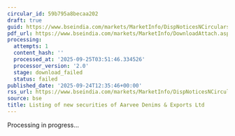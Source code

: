 ```yaml
---
circular_id: 59b795a8becaa202
draft: true
guid: https://www.bseindia.com/markets/MarketInfo/DispNoticesNCirculars.aspx?Noticeid={B69AEECA-5839-4D69-90E9-99AAE01796D8}&noticeno=20250924-37&dt=09/24/2025&icount=37&totcount=75&flag=0
pdf_url: https://www.bseindia.com/markets/MarketInfo/DownloadAttach.aspx?id=20250924-37&attachedId=
processing:
  attempts: 1
  content_hash: ''
  processed_at: '2025-09-25T03:51:46.334526'
  processor_version: '2.0'
  stage: download_failed
  status: failed
published_date: '2025-09-24T12:35:46+00:00'
rss_url: https://www.bseindia.com/markets/MarketInfo/DispNoticesNCirculars.aspx?Noticeid={B69AEECA-5839-4D69-90E9-99AAE01796D8}&noticeno=20250924-37&dt=09/24/2025&icount=37&totcount=75&flag=0
source: bse
title: Listing of new securities of Aarvee Denims & Exports Ltd
---
```


Processing in progress...